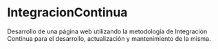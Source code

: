 # IntegracionContinua
Desarrollo de una página web utilizando la metodología de Integración Continua para el desarrollo, actualización y mantenimiento de la misma.

